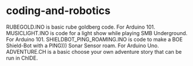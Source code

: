 # coding-and-robotics
RUBEGOLD.INO is basic rube goldberg code. For Arduino 101.
MUSICLIGHT.INO is code for a light show while playing SMB Underground. For Arduino 101.
SHIELDBOT_PING_ROAMING.INO is code to make a BOE Shield-Bot with a PING))) Sonar Sensor roam. For Arduino Uno.
ADVENTURE.CH is a basic choose your own adventure story that can be run in ChIDE.
